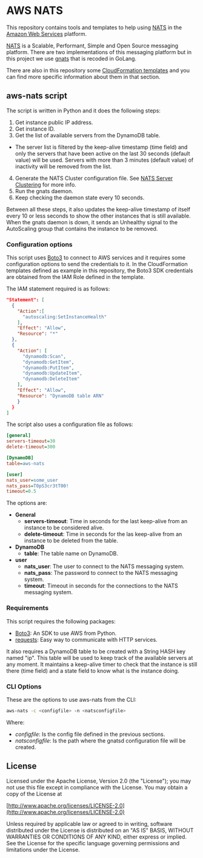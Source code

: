 AWS NATS
========

This repository contains tools and templates to help using [NATS](http://nats.io) in the [Amazon Web Services](http://aws.amazon.com) platform.

[NATS](http://nats.io) is a Scalable, Performant, Simple and Open Source messaging platform. 
There are two implementations of this messaging platform but in this project we use [gnats](https://github.com/nats-io/gnatsd) that is recoded in GoLang.

There are also in this repository some [CloudFormation templates](https://github.com/dankomiocevic/aws-nats/tree/master/cloud_formation_templates) and you can find more specific information about them in that section.


aws-nats script
---------------

The script is written in Python and it does the following steps:

1. Get instance public IP address.
2. Get instance ID.
3. Get the list of available servers from the DynamoDB table.
  * The server list is filtered by the keep-alive timestamp (time field) and only the servers that have been active on the last 30 seconds (default value) will be used. Servers with more than 3 minutes (default value) of inactivity will be removed from the list.
4. Generate the NATS Cluster configuration file. See [NATS Server Clustering](http://nats.io/documentation/server/gnatsd-cluster/) for more info.
5. Run the gnats daemon.
6. Keep checking the daemon state every 10 seconds.

Between all these steps, it also updates the keep-alive timestamp of itself every 10 or less seconds to show the other instances that is still available. When the gnats daemon is down, it sends an Unhealthy signal to the AutoScaling group that contains the instance to be removed.


### Configuration options ###

This script uses [Boto3](https://github.com/boto/boto3) to connect to AWS services and it requires some configuration options to send the credentials to it. In the CloudFormation templates defined as example in this repository, the Boto3 SDK credentials are obtained from the IAM Role defined in the template.

The IAM statement required is as follows:

```json
"Statement": [
  {
    "Action":[
      "autoscaling:SetInstanceHealth"
    ],
    "Effect": "Allow",
    "Resource": "*"
  },
  {
    "Action": [
      "dynamodb:Scan",
      "dynamodb:GetItem",
      "dynamodb:PutItem",
      "dynamodb:UpdateItem",
      "dynamodb:DeleteItem"
    ],
    "Effect": "Allow",
    "Resource": "DynamoDB table ARN"
    }
  }
]
```

The script also uses a configuration file as follows:

```ini
[general]
servers-timeout=30
delete-timeout=300

[DynamoDB]
table=aws-nats

[user]
nats_user=some_user 
nats_pass=T0pS3cr3tT00!
timeout=0.5
```

The options are:

* **General**
  * **servers-timeout**: Time in seconds for the last keep-alive from an instance to be considered alive.
  * **delete-timeout**: Time in seconds for the las keep-alive from an instance to be deleted from the table.
* **DynamoDB**
  * **table**: The table name on DynamoDB.
* **user**
  * **nats_user**: The user to connect to the NATS messaging system.
  * **nats_pass**: The password to connect to the NATS messaging system.
  * **timeout**: Timeout in seconds for the connections to the NATS messaging system.


### Requirements ###

This script requires the following packages:

* [Boto3](https://github.com/boto/boto3): An SDK to use AWS from Python.
* [requests](http://docs.python-requests.org/en/master/): Easy way to communicate with HTTP services.

It also requires a DynamoDB table to be created with a String HASH key named "ip". This table will be used to keep track of the available servers at any moment. It maintains a keep-alive timer to check that the instance is still there (time field) and a state field to know what is the instance doing.


### CLI Options ###

These are the options to use aws-nats from the CLI:

```bash
aws-nats -c <configfile> -n <natsconfigfile>
```

Where:

* *configfile*: Is the config file defined in the previous sections. 
* *natsconfigfile*: Is the path where the gnatsd configuration file will be created.


License
-------

Licensed under the Apache License, Version 2.0 (the "License"); you may not use this file except in compliance with the License. You may obtain a copy of the License at

[http://www.apache.org/licenses/LICENSE-2.0](http://www.apache.org/licenses/LICENSE-2.0)

Unless required by applicable law or agreed to in writing, software distributed under the License is distributed on an "AS IS" BASIS, WITHOUT WARRANTIES OR CONDITIONS OF ANY KIND, either express or implied. See the License for the specific language governing permissions and limitations under the License.
